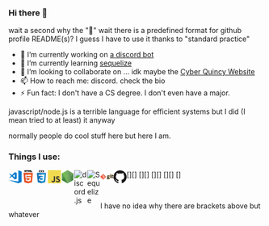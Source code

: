 ### Hi there 👋

wait a second why the "👋"
wait there is a predefined format for github profile README(s)?
I guess I have to use it thanks to "standard practice"

-   🔭 I’m currently working on [a discord bot](https://github.com/hemisemidemipresent/cyberquincy)
-   🌱 I’m currently learning [sequelize](https://sequelize.org/)
-   👯 I’m looking to collaborate on ... idk maybe the [Cyber Quincy Website](https://github.com/hemisemidemipresent/docs-cq)
-   📫 How to reach me: discord. check the bio
-   ⚡ Fun fact: I don't have a CS degree. I don't even have a major.

javascript/node.js is a terrible language for efficient systems but I did (I mean tried to at least) it anyway

normally people do cool stuff here but here I am.

### Things I use:

[<img align="left" alt="Visual Studio Code" width="26px" src="https://raw.githubusercontent.com/github/explore/80688e429a7d4ef2fca1e82350fe8e3517d3494d/topics/visual-studio-code/visual-studio-code.png" />][<img align="left" alt="html5" width="26px" src="https://raw.githubusercontent.com/github/explore/80688e429a7d4ef2fca1e82350fe8e3517d3494d/topics/html/html.png" />]
[<img align="left" alt="CSS3" width="26px" src="https://raw.githubusercontent.com/github/explore/80688e429a7d4ef2fca1e82350fe8e3517d3494d/topics/css/css.png" />][<img align="left" alt="javascript" width="26px" src="https://raw.githubusercontent.com/github/explore/80688e429a7d4ef2fca1e82350fe8e3517d3494d/topics/javascript/javascript.png" />]
[<img align="left" alt="Node.js" width="26px" src="https://raw.githubusercontent.com/github/explore/80688e429a7d4ef2fca1e82350fe8e3517d3494d/topics/nodejs/nodejs.png" />][<img align="left" alt="discord.js" width="26px" src="https://discord.js.org/static/logo-square.png" />]
[<img align="left" alt="Sequelize" width="26px" src="https://avatars3.githubusercontent.com/u/3591786?s=400&v=4" />][<img align="left" alt="git" width="26px" src="https://raw.githubusercontent.com/github/explore/80688e429a7d4ef2fca1e82350fe8e3517d3494d/topics/git/git.png" />]
[<img align="left" alt="GitHub" width="26px" src="https://raw.githubusercontent.com/github/explore/78df643247d429f6cc873026c0622819ad797942/topics/github/github.png" />]

<br>

I have no idea why there are brackets above but whatever
